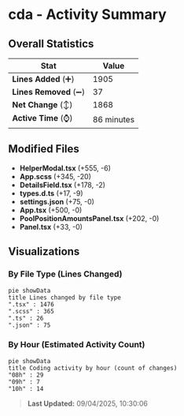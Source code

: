 # cda - Activity Summary 

## Overall Statistics

| Stat                   | Value                                                             |
| ---------------------- | ----------------------------------------------------------------- |
| **Lines Added** (➕)   | 1905                                          |
| **Lines Removed** (➖) | 37                                        |
| **Net Change** (↕)    | 1868                |
| **Active Time** (⌚)   | 86 minutes |


## Modified Files
- **HelperModal.tsx** (+555, -6)
- **App.scss** (+345, -20)
- **DetailsField.tsx** (+178, -2)
- **types.d.ts** (+17, -9)
- **settings.json** (+75, -0)
- **App.tsx** (+500, -0)
- **PoolPositionAmountsPanel.tsx** (+202, -0)
- **Panel.tsx** (+33, -0)

## Visualizations

### By File Type (Lines Changed)

```mermaid
pie showData
title Lines changed by file type
".tsx" : 1476
".scss" : 365
".ts" : 26
".json" : 75
```

### By Hour (Estimated Activity Count)

```mermaid
pie showData
title Coding activity by hour (count of changes)
"08h" : 29
"09h" : 7
"10h" : 14
```


> **Last Updated:** 09/04/2025, 10:30:06